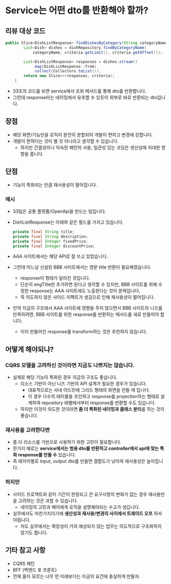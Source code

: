 # Service는 어떤 dto를 반환해야 할까?

## 리뷰 대상 코드

```java
public Slice<DishListResponse> findDishesByCategory(String categoryName, Criteria criteria) {
        List<Dish> dishes = dishRepository.findByCategoryName(
            categoryName, criteria.getLimit(), criteria.getOffset());

        List<DishListResponse> responses = dishes.stream()
            .map(DishListResponse::from)
            .collect(Collectors.toList());
        return new Slice<>(responses, criteria);
    }
```

* 33조의 코드를 보면 service에서 조회 메서드를 통해 dto를 반환합니다.
* 그런데 response라는 네이밍에서 유추할 수 있듯이 외부로 바로 반환되는 dto입니다.

## 장점

* 해당 화면/기능만을 로직이 완전히 분할되어 개발이 편하고 변경에 강합니다.
* 개발이 편하다는 것이 별 것 아니라고 생각할 수 있습니다.
  * 하지만 간결성이나 익숙한 패턴의 사용, 일관성 있는 코딩은 생산성에 지대한 영향을 줍니다.

## 단점

* 기능이 특화되는 만큼 재사용성이 떨어집니다.

### 예시

* 33팀은 공통 플랫폼/OpenApi을 만드는 팀입니다.
*   DishListResponse는 아래와 같은 필드를 가지고 있습니다.

    ```java
    private final String title;
    private final String description;
    private final Integer fixedPrice;
    private final Integer discountPrice;
    ```
* AAA 사이트에서는 해당 API로 잘 쓰고 있었습니다.
* 그런데 어느날 신설된 BBB 사이트에서는 영문 title 반환이 필요해졌습니다.
  * response이 형태가 달라진 것입니다.
  * 단순히 engTitle만 추가하면 된다고 생각할 수 있지만, BBB 사이트를 위해 수정한 response는 AAA 사이트에도 노출된다는 것이 문제입니다.
  * 즉 의도하지 않은 사이드 이펙트가 생김으로 인해 재사용성이 떨어집니다.
* 만약 지금의 구조에서 AAA 사이트에 영향을 주지 않으면서 BBB 사이트의 니즈를 만족하려면, BBB 사이트를 위한 response를 반환하는 메서드를 새로 만들어야 합니다.
  * 이미 만들어진 response를 transform하는 것은 추천하지 않습니다.

## 어떻게 해야되냐?

### CQRS 모델을 고려하신 것이라면 지금도 나쁘지는 않습니다.

* 실제로 해당 기능이 특화된 경우 지금의 구조도 좋습니다.
  * 리소스 기반이 아닌 니즈 기반의 API 설계가 필요한 경우가 있습니다.
    * 대표적으로는 사내 어드민에 그리드 형태의 화면을 만들 때 입니다.
    * 이 경우 다수의 테이블을 조인하고 response를 projection하는 형태로 설계하여 repository 레벨에서부터 response를 반환할 수도 있습니다.
  * 하지만 이것이 의도한 것이라면 **좀 더 특화된 네이밍과 클래스 분리**를 하는 것이 좋습니다.

### 재사용을 고려한다면

* 좀 더 리소스를 기반으로 사용하기 위한 고민이 필요합니다.
* 한가지 예로는 **service에서는 범용 dto를 반환하고 controller에서 api에 맞는 특화 response를 만들 수** 있습니다.
* 즉 레이어별로 input, output dto를 만들면 결합도가 낮아져 재사용성은 높아집니다.

### 하지만

* 사이드 프로젝트와 같이 기간이 한정되고 큰 요구사항의 변화가 없는 경우 재사용만을 고려하는 것은 과할 수 있습니다.
  * 네이밍의 고민과 페어에게 로직을 설명해야되는 수고가 생깁니다.
* 실무에서도 마찬가지이기에 **생산성과 재사용/변경의 사이에서 트레이드 오프** 하셔야됩니다.
  * 저도 실무에서는 확장성이 거의 예상되지 않는 업무는 의도적으로 구조화하지 않기도 합니다.

## 기타 참고 사항

* CQRS 패턴
* BFF (백엔드 포 프론트)
* 언제 올지 모르는 너무 먼 미래보다는 지금의 요건에 충실하게 만들자.

